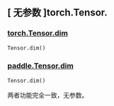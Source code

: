 ## [ 无参数 ]torch.Tensor.

### [torch.Tensor.dim](https://pytorch.org/docs/stable/generated/torch.Tensor.dim.html?highlight=dim#torch.Tensor.dim)

```python
Tensor.dim()
```

### [paddle.Tensor.dim](https://www.paddlepaddle.org.cn/documentation/docs/zh/develop/api/paddle/Tensor_cn.html#dim)

```python
Tensor.dim()
```

两者功能完全一致，无参数。

